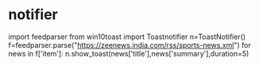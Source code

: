# notifier
import feedparser
from win10toast import Toastnotifier
n=ToastNotifier()
f=feedparser.parse("https://zeenews.india.com/rss/sports-news.xml")
for news in f['item']:
    n.show_toast(news['title'],news['summary'],duration=5)

